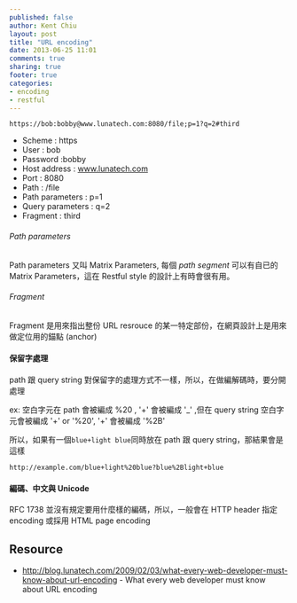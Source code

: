 ```yaml
---
published: false
author: Kent Chiu
layout: post
title: "URL encoding"
date: 2013-06-25 11:01
comments: true
sharing: true
footer: true
categories: 
- encoding
- restful
---
```



`https://bob:bobby@www.lunatech.com:8080/file;p=1?q=2#third`

- Scheme           : https
- User             : bob
- Password         :bobby
- Host address     : www.lunatech.com
- Port             : 8080
- Path             : /file
- Path parameters  : p=1
- Query parameters : q=2
- Fragment         : third

###### Path parameters
Path parameters 又叫 Matrix Parameters, 每個 *path segment* 可以有自已的 Matrix Parameters，這在 Restful style 的設計上有時會很有用。

###### Fragment

Fragment 是用來指出整份 URL resrouce 的某一特定部份，在網頁設計上是用來做定位用的錨點 (anchor)

#### 保留字處理

path 跟 query string 對保留字的處理方式不一樣，所以，在做編解碼時，要分開處理

ex:
空白字元在 path 會被編成 %20 , '+' 會被編成 '_' ,但在 query string 空白字元會被編成 '+' or '%20', '+' 會被編成 '%2B'

所以，如果有一個`blue+light blue`同時放在 path 跟 query string，那結果會是這樣

 	http://example.com/blue+light%20blue?blue%2Blight+blue

#### 編碼、中文與 Unicode

RFC 1738 並沒有規定要用什麼樣的編碼，所以，一般會在 HTTP header 指定 encoding 或採用 HTML page encoding


## Resource
  - <http://blog.lunatech.com/2009/02/03/what-every-web-developer-must-know-about-url-encoding> - What every web developer must know about URL encoding





